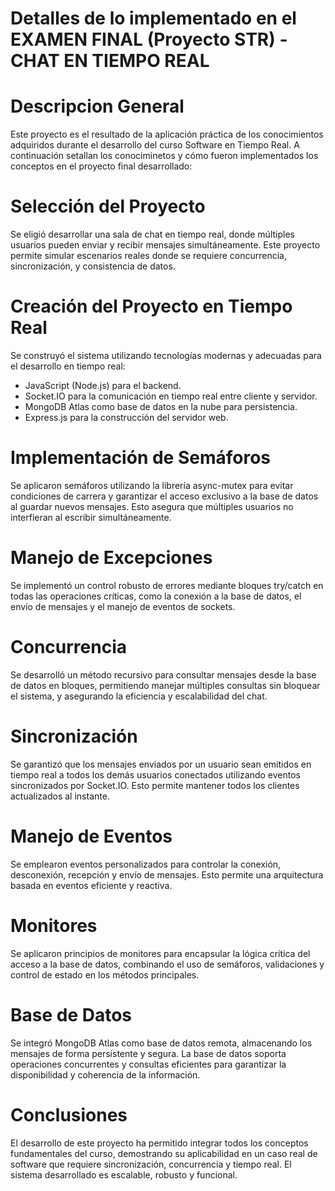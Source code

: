 # Detalles de lo implementado en el EXAMEN FINAL (Proyecto STR) - CHAT EN TIEMPO REAL

# Descripcion General
Este proyecto es el resultado de la aplicación práctica de los conocimientos adquiridos durante el desarrollo del curso Software en Tiempo Real. A continuación setallan los conociminetos y cómo fueron implementados los conceptos en el proyecto final desarrollado:

# Selección del Proyecto
Se eligió desarrollar una sala de chat en tiempo real, donde múltiples usuarios pueden enviar y recibir mensajes simultáneamente. Este proyecto permite simular escenarios reales donde se requiere concurrencia, sincronización, y consistencia de datos.

# Creación del Proyecto en Tiempo Real
Se construyó el sistema utilizando tecnologías modernas y adecuadas para el desarrollo en tiempo real:
- JavaScript (Node.js) para el backend.
- Socket.IO para la comunicación en tiempo real entre cliente y servidor.
- MongoDB Atlas como base de datos en la nube para persistencia.
- Express.js para la construcción del servidor web.

# Implementación de Semáforos
Se aplicaron semáforos utilizando la librería async-mutex para evitar condiciones de carrera y garantizar el acceso exclusivo a la base de datos al guardar nuevos mensajes. Esto asegura que múltiples usuarios no interfieran al escribir simultáneamente.

#  Manejo de Excepciones
Se implementó un control robusto de errores mediante bloques try/catch en todas las operaciones críticas, como la conexión a la base de datos, el envío de mensajes y el manejo de eventos de sockets.

# Concurrencia
Se desarrolló un método recursivo para consultar mensajes desde la base de datos en bloques, permitiendo manejar múltiples consultas sin bloquear el sistema, y asegurando la eficiencia y escalabilidad del chat.

# Sincronización
Se garantizó que los mensajes enviados por un usuario sean emitidos en tiempo real a todos los demás usuarios conectados utilizando eventos sincronizados por Socket.IO. Esto permite mantener todos los clientes actualizados al instante.

# Manejo de Eventos
Se emplearon eventos personalizados para controlar la conexión, desconexión, recepción y envío de mensajes. Esto permite una arquitectura basada en eventos eficiente y reactiva.

# Monitores
Se aplicaron principios de monitores para encapsular la lógica crítica del acceso a la base de datos, combinando el uso de semáforos, validaciones y control de estado en los métodos principales.

# Base de Datos
Se integró MongoDB Atlas como base de datos remota, almacenando los mensajes de forma persistente y segura. La base de datos soporta operaciones concurrentes y consultas eficientes para garantizar la disponibilidad y coherencia de la información.

# Conclusiones
El desarrollo de este proyecto ha permitido integrar todos los conceptos fundamentales del curso, demostrando su aplicabilidad en un caso real de software que requiere sincronización, concurrencia y tiempo real. El sistema desarrollado es escalable, robusto y funcional.



